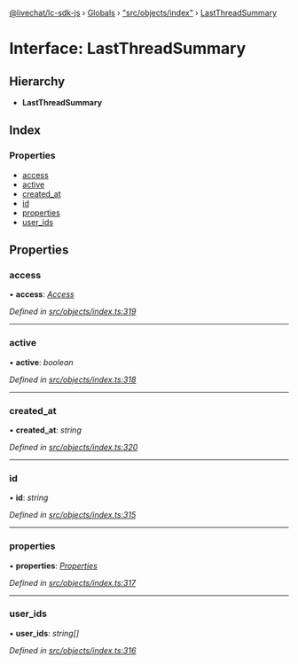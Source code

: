 [@livechat/lc-sdk-js](../README.md) › [Globals](../globals.md) › ["src/objects/index"](../modules/_src_objects_index_.md) › [LastThreadSummary](_src_objects_index_.lastthreadsummary.md)

# Interface: LastThreadSummary

## Hierarchy

* **LastThreadSummary**

## Index

### Properties

* [access](_src_objects_index_.lastthreadsummary.md#access)
* [active](_src_objects_index_.lastthreadsummary.md#active)
* [created_at](_src_objects_index_.lastthreadsummary.md#created_at)
* [id](_src_objects_index_.lastthreadsummary.md#id)
* [properties](_src_objects_index_.lastthreadsummary.md#properties)
* [user_ids](_src_objects_index_.lastthreadsummary.md#user_ids)

## Properties

###  access

• **access**: *[Access](_src_objects_index_.access.md)*

*Defined in [src/objects/index.ts:319](https://github.com/livechat/lc-sdk-js/blob/d0a32c0/src/objects/index.ts#L319)*

___

###  active

• **active**: *boolean*

*Defined in [src/objects/index.ts:318](https://github.com/livechat/lc-sdk-js/blob/d0a32c0/src/objects/index.ts#L318)*

___

###  created_at

• **created_at**: *string*

*Defined in [src/objects/index.ts:320](https://github.com/livechat/lc-sdk-js/blob/d0a32c0/src/objects/index.ts#L320)*

___

###  id

• **id**: *string*

*Defined in [src/objects/index.ts:315](https://github.com/livechat/lc-sdk-js/blob/d0a32c0/src/objects/index.ts#L315)*

___

###  properties

• **properties**: *[Properties](_src_objects_index_.properties.md)*

*Defined in [src/objects/index.ts:317](https://github.com/livechat/lc-sdk-js/blob/d0a32c0/src/objects/index.ts#L317)*

___

###  user_ids

• **user_ids**: *string[]*

*Defined in [src/objects/index.ts:316](https://github.com/livechat/lc-sdk-js/blob/d0a32c0/src/objects/index.ts#L316)*
